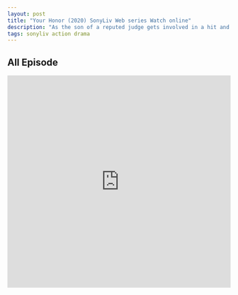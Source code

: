 ```yaml
---
layout: post
title: "Your Honor (2020) SonyLiv Web series Watch online"
description: "As the son of a reputed judge gets involved in a hit and run, we see how even the most upright people break In order to save their family."
tags: sonyliv action drama
---
```



## All Episode

<div class="responsive-container">
<iframe src="https://drive.google.com/file/d/1iniXgRVkW8VuR4_KXtrb8B81v2Elk8Cj/preview" frameborder="0" marginwidth="0" marginheight="0" scrolling="NO" width="100%" height="480" allowfullscreen=""></iframe>
<div style="width: 80px; height: 80px; position: absolute; opacity: 0; right: 0px; top: 0px;"> </div></div>